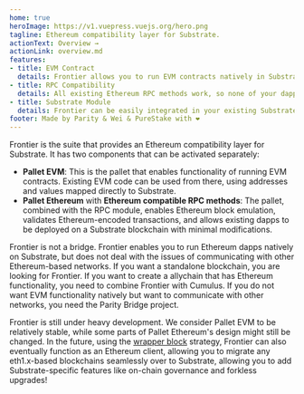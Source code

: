 ```yaml
---
home: true
heroImage: https://v1.vuepress.vuejs.org/hero.png
tagline: Ethereum compatibility layer for Substrate.
actionText: Overview →
actionLink: overview.md
features:
- title: EVM Contract
  details: Frontier allows you to run EVM contracts natively in Substrate, tightly integrated with the rest of the Substrate ecosystem.
- title: RPC Compatibility
  details: All existing Ethereum RPC methods work, so none of your dapps will break.
- title: Substrate Module
  details: Frontier can be easily integrated in your existing Substrate application as a runtime module.
footer: Made by Parity & Wei & PureStake with ❤️
---
```


Frontier is the suite that provides an Ethereum compatibility layer
for Substrate. It has two components that can be activated separately:

* **Pallet EVM**: This is the pallet that enables functionality of
  running EVM contracts. Existing EVM code can be used from there,
  using addresses and values mapped directly to Substrate.
* **Pallet Ethereum** with **Ethereum compatible RPC methods**: The
  pallet, combined with the RPC module, enables Ethereum block
  emulation, validates Ethereum-encoded transactions, and allows
  existing dapps to be deployed on a Substrate blockchain with minimal
  modifications.
  
Frontier is not a bridge. Frontier enables you to run Ethereum dapps
natively on Substrate, but does not deal with the issues of
communicating with other Ethereum-based networks. If you want a
standalone blockchain, you are looking for Frontier. If you want to
create a allychain that has Ethereum functionality, you need to
combine Frontier with Cumulus. If you do not want EVM functionality
natively but want to communicate with other networks, you need the
Parity Bridge project.

Frontier is still under heavy development. We consider Pallet EVM to
be relatively stable, while some parts of Pallet Ethereum's design
might still be changed. In the future, using the [wrapper
block](https://corepaper.org/substrate/wrapper/) strategy, Frontier
can also eventually function as an Ethereum client, allowing you to
migrate any eth1.x-based blockchains seamlessly over to Substrate,
allowing you to add Substrate-specific features like on-chain
governance and forkless upgrades!
